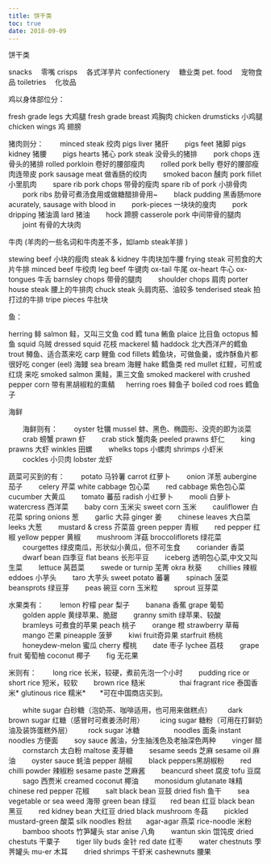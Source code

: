 ```yaml
---
title: 饼干类
toc: true
date: 2018-09-09
---
```

饼干类

snacks　 零嘴
crisps　 各式洋芋片
confectionery　 糖业类
pet. food　 宠物食品
toiletries　 化妆品



鸡以身体部位分：

fresh grade legs 大鸡腿
fresh grade breast 鸡胸肉
chicken drumsticks 小鸡腿
chicken wings 鸡 翅膀


猪肉则分：
　　minced steak 绞肉 pigs liver 猪肝
　　pigs feet 猪脚 pigs kidney 猪腰
　　pigs hearts 猪心 pork steak 没骨头的猪排
　　pork chops 连骨头的猪排 rolled porkloin 卷好的腰部瘦肉
　　rolled pork belly 卷好的腰部瘦肉连带皮 pork sausage meat 做香肠的绞肉
　　smoked bacon 醺肉 pork fillet 小里肌肉
　　spare rib pork chops 带骨的瘦肉 spare rib of pork 小排骨肉
　　pork ribs 肋骨可煮汤食用或做糖醋排骨用~
　　black pudding 黑香肠more acurately, sausage with blood in
　　pork-pieces 一块块的廋肉
　　pork dripping 猪油滴 lard 猪油
　　hock 蹄膀 casserole pork 中间带骨的腿肉
　　joint 有骨的大块肉 　



牛肉 (羊肉的一些名词和牛肉差不多，如lamb steak羊排  )

stewing beef 小块的瘦肉
steak & kidney 牛肉块加牛腰
frying steak 可煎食的大片牛排
minced beef 牛绞肉
leg beef 牛键肉
ox-tail 牛尾
ox-heart 牛心
ox-tongues 牛舌
barnsley chops 带骨的腿肉　　
shoulder chops 肩肉
porter house steak 腰上的牛排肉
chuck steak 头肩肉筋、油较多
tenderised steak 拍打过的牛排
tripe pieces 牛肚块



鱼：

herring 鲱
salmon 鲑，又叫三文鱼
cod 鳕
tuna 鲔鱼
plaice 比目鱼
octopus 鱆鱼
squid 乌贼
dressed squid 花枝
mackerel 鲭
haddock 北大西洋产的鳕鱼
trout 鳟鱼、适合蒸来吃
carp 鲤鱼
cod fillets 鳕鱼块，可做鱼羹，或炸酥鱼片都很好吃
conger (eel) 海鳗
sea bream 海鲤
hake 鳕鱼类
red mullet 红鲣，可煎或红烧 来吃
smoked salmon 熏鲑，熏三文鱼
smoked mackerel with crushed pepper corn 带有黑胡椒粒的熏鲭 　
herring roes 鲱鱼子
boiled cod roes 鳕鱼子



海鲜

　　海鲜则有：
　　oyster 牡犡 mussel 蚌、黑色、椭圆形、没壳的即为淡菜
　　crab 螃蟹 prawn 虾
　　crab stick 蟹肉条 peeled prawns 虾仁
　　king prawns 大虾 winkles 田螺
　　whelks tops 小螺肉 shrimps 小虾米
　　cockles 小贝肉 lobster 龙虾



蔬菜可买到的有：
　　potato 马铃薯 carrot 红萝卜
　　onion 洋葱 aubergine 茄子
　　celery 芹菜 white cabbage 包心菜
　　red cabbage 紫色包心菜 cucumber 大黄瓜
　　tomato 蕃茄 radish 小红萝卜
　　mooli 白萝卜 watercress 西洋菜
　　baby corn 玉米尖 sweet corn 玉米
　　cauliflower 白花菜 spring onions 葱
　　garlic 大蒜 ginger 姜
　　chinese leaves 大白菜 leeks 大葱
　　mustard & cress 芥菜苗 green pepper 青椒
　　red pepper 红椒 yellow pepper 黄椒
　　mushroom 洋菇 broccoliflorets 绿花菜
　　courgettes 绿皮南瓜，形状似小黄瓜，但不可生食
　　coriander 香菜
　　dwarf bean 四季豆 flat beans 长形平豆
　　iceberg 透明包心菜,中文又叫生菜
　　lettuce 莴苣菜
　　swede or turnip 芜菁 okra 秋葵
　　chillies 辣椒 eddoes 小芋头
　　taro 大芋头 sweet potato 蕃薯
　　spinach 菠菜 beansprots 绿豆芽
　　peas 碗豆 corn 玉米粒
　　sprout 豆芽菜


水果类有：
　　lemon 柠檬 pear 梨子
　　banana 香蕉 grape 葡萄
　　golden apple 黄绿苹果、脆甜
　　granny smith 绿苹果、较酸
　　bramleys 可煮食的苹果 peach 桃子
　　orange 橙 strawberry 草莓
　　mango 芒果 pineapple 菠萝
　　kiwi fruit奇异果 starfruit 杨桃
　　honeydew-melon 蜜瓜 cherry 樱桃
　　date 枣子 lychee 荔枝
　　grape fruit 葡萄柚 coconut 椰子
　　fig 无花果



米则有：
　　long rice 长米，较硬，煮前先泡一个小时
　　pudding rice or short rice 短米，较软
　　brown rice 糙米 　 　
　　thai fragrant rice 泰国香米* glutinous rice 糯米*　　*可在中国商店买到。






　　white sugar 白砂糖（泡奶茶、咖啡适用，也可用来做糕点）
　　dark brown sugar 红糖（感冒时可煮姜汤时用）
　　icing sugar 糖粉（可用在打鲜奶油及装饰蛋糕外层）
　　rock sugar 冰糖 　 　
　　noodles 面条 instant　noodles 方便面
　　soy sauce 酱油，分生抽浅色及老抽深色两种
　　vinger 醋
　　cornstarch 太白粉 maltose 麦芽糖
　　sesame seeds 芝麻 sesame oil 麻油
　　oyster sauce 蚝油 pepper 胡椒
　　black peppers黑胡椒粉
　　red chilli powder 辣椒粉 sesame paste 芝麻酱 
　　beancurd sheet 腐皮 tofu 豆腐
　　sago 西贾米 creamed coconut 椰油
　　monosidum glutanate 味精 chinese red pepper 花椒
　　salt black bean 豆鼓 dried fish 鱼干
　　sea vegetable or sea weed 海带 green bean 绿豆　　red bean 红豆 black bean 黑豆
　　red kidney bean 大红豆 dried black mushroom 冬菇
　　pickled mustard-green 酸菜 silk noodles 粉丝　　agar-agar 燕菜 rice-noodle 米粉
　　bamboo shoots 竹笋罐头 star anise 八角
　　wantun skin 馄饨皮 dried chestuts 干粟子
　　tiger lily buds 金针 red date 红枣
　　water chestnuts 荸荠罐头 mu-er 木耳
　　dried shrimps 干虾米 cashewnuts 腰果
